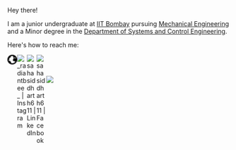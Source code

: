 <!-- ### Hi there 👋 -->

<!--
**tejalbarnwal/tejalbarnwal** is a ✨ _special_ ✨ repository because its `README.md` (this file) appears on your GitHub profile.

Here are some ideas to get you started:

- 🔭 I’m currently working on ...
- 🌱 I’m currently learning ...
- 👯 I’m looking to collaborate on ...
- 🤔 I’m looking for help with ...
- 💬 Ask me about ...
- 📫 How to reach me: ...
- 😄 Pronouns: ...
- ⚡ Fun fact: ...
-->

Hey there!

I am a junior undergraduate at [IIT Bombay](https://www.iitb.ac.in/) pursuing [Mechanical Engineering](https://www.me.iitb.ac.in/) and a Minor degree in the [Department of Systems and Control Engineering](https://www.sc.iitb.ac.in/).  

Here's how to reach me:  

[<img align="left" alt="https://tejalbarnwal.github.io/" width="22px" src="https://raw.githubusercontent.com/iconic/open-iconic/master/svg/globe.svg" />][website]
[<img align="left" alt="_radiantbee_ | Instagram" width="22px" src="https://cdn.jsdelivr.net/npm/simple-icons@v3/icons/instagram.svg" />][instagram]
[<img align="left" alt="sahasiddharth611 | LinkedIn" width="22px" src="https://cdn.jsdelivr.net/npm/simple-icons@v3/icons/linkedin.svg" />][linkedin]
[<img align="left" alt="sahasiddharth611 | Facebook" width="22px" src="https://cdn.jsdelivr.net/npm/simple-icons@v3/icons/facebook.svg" />][facebook]

[website]: https://tejalbarnwal.github.io/
[instagram]: https://www.instagram.com/_radiantbee_/
[linkedin]: https://www.linkedin.com/in/tejal-ashwini-barnwal-1a149389/
[facebook]: https://www.facebook.com/tejal.barnwal

<br/>
<br/>

<p width="50%" align="left"> <!--style="max-width:500px;"-->
  <img src = "https://github-readme-stats.vercel.app/api?username=tejalbarnwal&show_icons=true&theme=radical&line_height=27">
<!--   <img src = "https://github-readme-stats.vercel.app/api/top-langs/?username=trunc8&hide=jupyter notebook,html&theme=tokyonight"> -->
</p>
